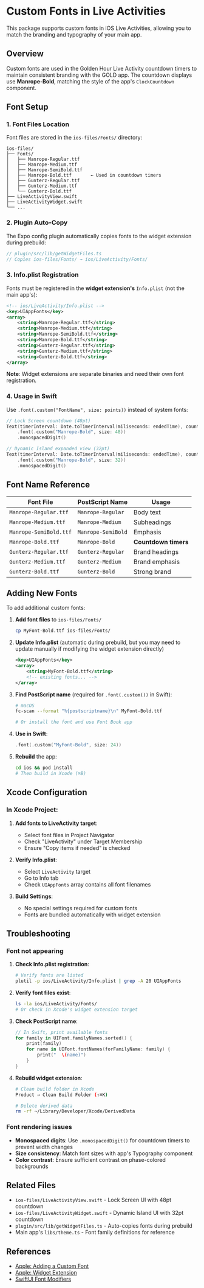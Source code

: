 # Custom Fonts in Live Activities

This package supports custom fonts in iOS Live Activities, allowing you to match the branding and typography of your main app.

## Overview

Custom fonts are used in the Golden Hour Live Activity countdown timers to maintain consistent branding with the GOLD app. The countdown displays use **Manrope-Bold**, matching the style of the app's `ClockCountdown` component.

## Font Setup

### 1. Font Files Location

Font files are stored in the `ios-files/Fonts/` directory:

```
ios-files/
├── Fonts/
│   ├── Manrope-Regular.ttf
│   ├── Manrope-Medium.ttf
│   ├── Manrope-SemiBold.ttf
│   ├── Manrope-Bold.ttf       ← Used in countdown timers
│   ├── Gunterz-Regular.ttf
│   ├── Gunterz-Medium.ttf
│   └── Gunterz-Bold.ttf
├── LiveActivityView.swift
├── LiveActivityWidget.swift
└── ...
```

### 2. Plugin Auto-Copy

The Expo config plugin automatically copies fonts to the widget extension during prebuild:

```typescript
// plugin/src/lib/getWidgetFiles.ts
// Copies ios-files/Fonts/ → ios/LiveActivity/Fonts/
```

### 3. Info.plist Registration

Fonts must be registered in the **widget extension's** `Info.plist` (not the main app's):

```xml
<!-- ios/LiveActivity/Info.plist -->
<key>UIAppFonts</key>
<array>
    <string>Manrope-Regular.ttf</string>
    <string>Manrope-Medium.ttf</string>
    <string>Manrope-SemiBold.ttf</string>
    <string>Manrope-Bold.ttf</string>
    <string>Gunterz-Regular.ttf</string>
    <string>Gunterz-Medium.ttf</string>
    <string>Gunterz-Bold.ttf</string>
</array>
```

**Note**: Widget extensions are separate binaries and need their own font registration.

### 4. Usage in Swift

Use `.font(.custom("FontName", size: points))` instead of system fonts:

```swift
// Lock Screen countdown (48pt)
Text(timerInterval: Date.toTimerInterval(miliseconds: endedTime), countsDown: true)
    .font(.custom("Manrope-Bold", size: 48))
    .monospacedDigit()

// Dynamic Island expanded view (32pt)
Text(timerInterval: Date.toTimerInterval(miliseconds: endedTime), countsDown: true)
    .font(.custom("Manrope-Bold", size: 32))
    .monospacedDigit()
```

## Font Name Reference

| Font File | PostScript Name | Usage |
|-----------|----------------|-------|
| `Manrope-Regular.ttf` | `Manrope-Regular` | Body text |
| `Manrope-Medium.ttf` | `Manrope-Medium` | Subheadings |
| `Manrope-SemiBold.ttf` | `Manrope-SemiBold` | Emphasis |
| `Manrope-Bold.ttf` | `Manrope-Bold` | **Countdown timers** |
| `Gunterz-Regular.ttf` | `Gunterz-Regular` | Brand headings |
| `Gunterz-Medium.ttf` | `Gunterz-Medium` | Brand emphasis |
| `Gunterz-Bold.ttf` | `Gunterz-Bold` | Strong brand |

## Adding New Fonts

To add additional custom fonts:

1. **Add font files** to `ios-files/Fonts/`
   ```bash
   cp MyFont-Bold.ttf ios-files/Fonts/
   ```

2. **Update Info.plist** (automatic during prebuild, but you may need to update manually if modifying the widget extension directly)
   ```xml
   <key>UIAppFonts</key>
   <array>
       <string>MyFont-Bold.ttf</string>
       <!-- existing fonts... -->
   </array>
   ```

3. **Find PostScript name** (required for `.font(.custom())` in Swift):
   ```bash
   # macOS
   fc-scan --format "%{postscriptname}\n" MyFont-Bold.ttf
   
   # Or install the font and use Font Book app
   ```

4. **Use in Swift**:
   ```swift
   .font(.custom("MyFont-Bold", size: 24))
   ```

5. **Rebuild** the app:
   ```bash
   cd ios && pod install
   # Then build in Xcode (⌘B)
   ```

## Xcode Configuration

### In Xcode Project:

1. **Add fonts to LiveActivity target**:
   - Select font files in Project Navigator
   - Check "LiveActivity" under Target Membership
   - Ensure "Copy items if needed" is checked

2. **Verify Info.plist**:
   - Select `LiveActivity` target
   - Go to Info tab
   - Check `UIAppFonts` array contains all font filenames

3. **Build Settings**:
   - No special settings required for custom fonts
   - Fonts are bundled automatically with widget extension

## Troubleshooting

### Font not appearing

1. **Check Info.plist registration**:
   ```bash
   # Verify fonts are listed
   plutil -p ios/LiveActivity/Info.plist | grep -A 20 UIAppFonts
   ```

2. **Verify font files exist**:
   ```bash
   ls -la ios/LiveActivity/Fonts/
   # Or check in Xcode's widget extension target
   ```

3. **Check PostScript name**:
   ```swift
   // In Swift, print available fonts
   for family in UIFont.familyNames.sorted() {
       print(family)
       for name in UIFont.fontNames(forFamilyName: family) {
           print("  \(name)")
       }
   }
   ```

4. **Rebuild widget extension**:
   ```bash
   # Clean build folder in Xcode
   Product → Clean Build Folder (⇧⌘K)
   
   # Delete derived data
   rm -rf ~/Library/Developer/Xcode/DerivedData
   ```

### Font rendering issues

- **Monospaced digits**: Use `.monospacedDigit()` for countdown timers to prevent width changes
- **Size consistency**: Match font sizes with app's Typography component
- **Color contrast**: Ensure sufficient contrast on phase-colored backgrounds

## Related Files

- `ios-files/LiveActivityView.swift` - Lock Screen UI with 48pt countdown
- `ios-files/LiveActivityWidget.swift` - Dynamic Island UI with 32pt countdown
- `plugin/src/lib/getWidgetFiles.ts` - Auto-copies fonts during prebuild
- Main app's `libs/theme.ts` - Font family definitions for reference

## References

- [Apple: Adding a Custom Font](https://developer.apple.com/documentation/uikit/text_display_and_fonts/adding_a_custom_font_to_your_app)
- [Apple: Widget Extension](https://developer.apple.com/documentation/widgetkit/creating-a-widget-extension)
- [SwiftUI Font Modifiers](https://developer.apple.com/documentation/swiftui/font)
